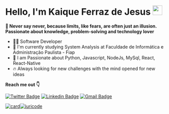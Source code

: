 # Hello, I'm Kaique Ferraz de Jesus <img src="https://raw.githubusercontent.com/MartinHeinz/MartinHeinz/master/wave.gif" width="30px">
**🌟 Never say never, because limits, like fears, are often just an illusion. Passionate about knowledge, problem-solving and technology lover**

- 👨‍💻 Software Developer
- 📕 I'm currently studying System Analysis at Faculdade de Informática e Administração Paulista - Fiap
- 🔮 I am Passionate about Python, Javascript, NodeJs, MySql, React, React-Native
- 🔥 Always looking for new challenges with the mind opened for new ideas

**Reach me out 👇**

[![Twitter Badge](https://img.shields.io/badge/-@KaiqueFj26-6633cc?style=flat-square&labelColor=6633cc&logo=twitter&logoColor=white&link=https://twitter.com/KaiqueFj26)](https://twitter.com/KaiqueFj26) [
![Linkedin Badge](https://img.shields.io/badge/-Kaique%20Ferraz-6633cc?style=flat-square&logo=Linkedin&logoColor=white&link=https://www.linkedin.com/in/Kaique-Ferraz/)](https://www.linkedin.com/in/kaique-ferraz-a9a7b7206/) 
[![Gmail Badge](https://img.shields.io/badge/-kaiqueferraz.dev@gmail.com-6633cc?style=flat-square&logo=Gmail&logoColor=white&link=mailto:kaiquelferraz@hotmail.com)](mailto:kaiqueferraz.dev@gmail.com)

[![card](https://github-readme-stats.vercel.app/api?username=KaiqueFj&theme=tokyonight&show_icons=true)](https://github.com/anuraghazra/github-readme-stats)[![iuricode](https://github-readme-stats.vercel.app/api/top-langs/?username=KaiqueFj&hide=html&layout=compact=true&theme=tokyonight)](https://github.com/anuraghazra/github-readme-stats)











